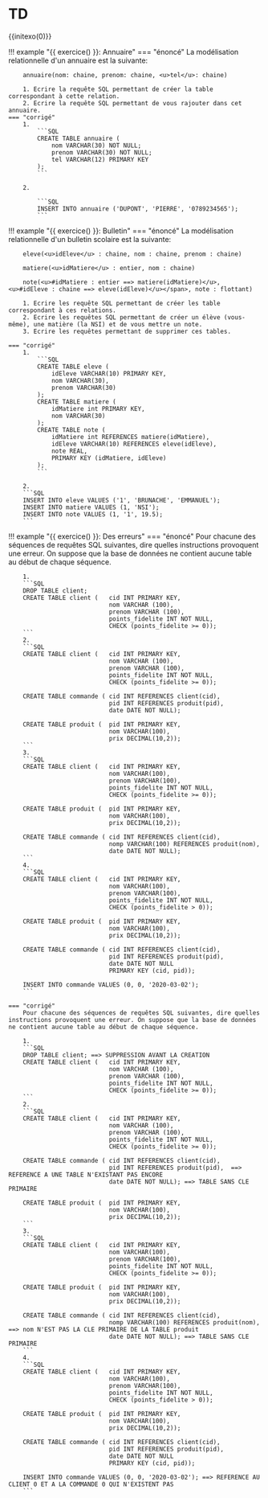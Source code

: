 
# TD

{{initexo(0)}}


!!! example "{{ exercice() }}: Annuaire"
    === "énoncé"
        La modélisation relationnelle d'un annuaire est la suivante:

        annuaire(nom: chaine, prenom: chaine, <u>tel</u>: chaine)

        1. Ecrire la requête SQL permettant de créer la table correspondant à cette relation.
        2. Ecrire la requête SQL permettant de vous rajouter dans cet annuaire.
    === "corrigé"
        1. 
            ```SQL
            CREATE TABLE annuaire (
                nom VARCHAR(30) NOT NULL;
                prenom VARCHAR(30) NOT NULL;
                tel VARCHAR(12) PRIMARY KEY
            );
            ```

        2. 
         
            ```SQL
            INSERT INTO annuaire ('DUPONT', 'PIERRE', '0789234565');
            ```


!!! example "{{ exercice() }}: Bulletin"
    === "énoncé"
        La modélisation relationnelle d'un bulletin scolaire est la suivante:

        eleve(<u>idEleve</u> : chaine, nom : chaine, prenom : chaine)

        matiere(<u>idMatiere</u> : entier, nom : chaine)

        note(<u>#idMatiere : entier ==> matiere(idMatiere)</u>, <u>#idEleve : chaine ==> eleve(idEleve)</u></span>, note : flottant)

        1. Ecrire les requête SQL permettant de créer les table correspondant à ces relations.
        2. Ecrire les requêtes SQL permettant de créer un élève (vous-même), une matière (la NSI) et de vous mettre un note.
        3. Ecrire les requêtes permettant de supprimer ces tables.

    === "corrigé"
        1. 
            ```SQL
            CREATE TABLE eleve (
                idEleve VARCHAR(10) PRIMARY KEY,
                nom VARCHAR(30),
                prenom VARCHAR(30)
            );
            CREATE TABLE matiere (
                idMatiere int PRIMARY KEY,
                nom VARCHAR(30)
            );
            CREATE TABLE note (
                idMatiere int REFERENCES matiere(idMatiere),
                idEleve VARCHAR(10) REFERENCES eleve(idEleve),
                note REAL,
                PRIMARY KEY (idMatiere, idEleve)
            );
            ```
        
        2. 
        ```SQL
        INSERT INTO eleve VALUES ('1', 'BRUNACHE', 'EMMANUEL');
        INSERT INTO matiere VALUES (1, 'NSI');
        INSERT INTO note VALUES (1, '1', 19.5);
        ```


!!! example "{{ exercice() }}: Des erreurs"
    === "énoncé"
        Pour chacune des séquences de requêtes SQL suivantes, dire quelles instructions provoquent une erreur. On suppose que la base de données ne contient aucune table au début de chaque séquence.

        1. 
        ```SQL
        DROP TABLE client;
        CREATE TABLE client (   cid INT PRIMARY KEY,
                                nom VARCHAR (100),
                                prenom VARCHAR (100),
                                points_fidelite INT NOT NULL, 
                                CHECK (points_fidelite >= 0));
        ```
        2. 
        ```SQL
        CREATE TABLE client (   cid INT PRIMARY KEY,
                                nom VARCHAR (100),
                                prenom VARCHAR (100),
                                points_fidelite INT NOT NULL,
                                CHECK (points_fidelite >= 0));

        CREATE TABLE commande ( cid INT REFERENCES client(cid),
                                pid INT REFERENCES produit(pid),
                                date DATE NOT NULL);

        CREATE TABLE produit (  pid INT PRIMARY KEY,
                                nom VARCHAR(100),
                                prix DECIMAL(10,2));
        ```
        3. 
        ```SQL
        CREATE TABLE client (   cid INT PRIMARY KEY, 
                                nom VARCHAR(100), 
                                prenom VARCHAR(100),
                                points_fidelite INT NOT NULL, 
                                CHECK (points_fidelite >= 0));
                                
        CREATE TABLE produit (  pid INT PRIMARY KEY, 
                                nom VARCHAR(100),
                                prix DECIMAL(10,2));

        CREATE TABLE commande ( cid INT REFERENCES client(cid),
                                nomp VARCHAR(100) REFERENCES produit(nom),
                                date DATE NOT NULL);
        ```
        4. 
        ```SQL
        CREATE TABLE client (   cid INT PRIMARY KEY,
                                nom VARCHAR(100),
                                prenom VARCHAR(100),
                                points_fidelite INT NOT NULL,
                                CHECK (points_fidelite > 0)); 
                                
        CREATE TABLE produit (  pid INT PRIMARY KEY,
                                nom VARCHAR(100),
                                prix DECIMAL(10,2));

        CREATE TABLE commande ( cid INT REFERENCES client(cid),
                                pid INT REFERENCES produit(pid),
                                date DATE NOT NULL
                                PRIMARY KEY (cid, pid));

        INSERT INTO commande VALUES (0, 0, '2020-03-02');
        ```

    === "corrigé"
        Pour chacune des séquences de requêtes SQL suivantes, dire quelles instructions provoquent une erreur. On suppose que la base de données ne contient aucune table au début de chaque séquence.

        1. 
        ```SQL
        DROP TABLE client; ==> SUPPRESSION AVANT LA CREATION
        CREATE TABLE client (   cid INT PRIMARY KEY,
                                nom VARCHAR (100),
                                prenom VARCHAR (100),
                                points_fidelite INT NOT NULL, 
                                CHECK (points_fidelite >= 0));
        ```
        2. 
        ```SQL
        CREATE TABLE client (   cid INT PRIMARY KEY,
                                nom VARCHAR (100),
                                prenom VARCHAR (100),
                                points_fidelite INT NOT NULL,
                                CHECK (points_fidelite >= 0));

        CREATE TABLE commande ( cid INT REFERENCES client(cid),
                                pid INT REFERENCES produit(pid),  ==> REFERENCE A UNE TABLE N'EXISTANT PAS ENCORE
                                date DATE NOT NULL); ==> TABLE SANS CLE PRIMAIRE

        CREATE TABLE produit (  pid INT PRIMARY KEY,
                                nom VARCHAR(100),
                                prix DECIMAL(10,2));
        ```
        3. 
        ```SQL
        CREATE TABLE client (   cid INT PRIMARY KEY, 
                                nom VARCHAR(100), 
                                prenom VARCHAR(100),
                                points_fidelite INT NOT NULL, 
                                CHECK (points_fidelite >= 0));
                                
        CREATE TABLE produit (  pid INT PRIMARY KEY, 
                                nom VARCHAR(100),
                                prix DECIMAL(10,2));

        CREATE TABLE commande ( cid INT REFERENCES client(cid),
                                nomp VARCHAR(100) REFERENCES produit(nom),  ==> nom N'EST PAS LA CLE PRIMAIRE DE LA TABLE produit
                                date DATE NOT NULL); ==> TABLE SANS CLE PRIMAIRE
        ```
        4. 
        ```SQL
        CREATE TABLE client (   cid INT PRIMARY KEY,
                                nom VARCHAR(100),
                                prenom VARCHAR(100),
                                points_fidelite INT NOT NULL,
                                CHECK (points_fidelite > 0)); 
                                
        CREATE TABLE produit (  pid INT PRIMARY KEY,
                                nom VARCHAR(100),
                                prix DECIMAL(10,2));

        CREATE TABLE commande ( cid INT REFERENCES client(cid),
                                pid INT REFERENCES produit(pid),
                                date DATE NOT NULL
                                PRIMARY KEY (cid, pid));

        INSERT INTO commande VALUES (0, 0, '2020-03-02'); ==> REFERENCE AU CLIENT 0 ET A LA COMMANDE 0 QUI N'EXISTENT PAS
        ```



